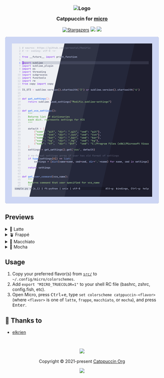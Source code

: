 <h3 align="center">
	<img src="https://raw.githubusercontent.com/catppuccin/catppuccin/main/assets/logos/exports/1544x1544_circle.png" width="100" alt="Logo"/><br/>
	<img src="https://raw.githubusercontent.com/catppuccin/catppuccin/main/assets/misc/transparent.png" height="30" width="0px"/>
	Catppuccin for <a href="https://micro-editor.github.io">micro</a>
	<img src="https://raw.githubusercontent.com/catppuccin/catppuccin/main/assets/misc/transparent.png" height="30" width="0px"/>
</h3>
<p align="center">
    <a href="https://github.com/catppuccin/micro/stargazers"><img alt="Stargazers" src="https://img.shields.io/github/stars/catppuccin/micro?colorA=363a4f&colorB=b7bdf8&style=for-the-badge"></a>
    <a href="https://github.com/catppuccin/micro/issues"><img src="https://img.shields.io/github/issues/catppuccin/micro?colorA=363a4f&colorB=f5a97f&style=for-the-badge"></a>
    <a href="https://github.com/catppuccin/micro/contributors"><img src="https://img.shields.io/github/contributors/catppuccin/micro?colorA=363a4f&colorB=a6da95&style=for-the-badge"></a>
</p>

<p align="center">
  <img src="https://raw.githubusercontent.com/catppuccin/micro/main/assets/cat-micro.png"/>
</p>

## Previews

<details>
<summary>🌻 Latte</summary>
  <img src="https://raw.githubusercontent.com/catppuccin/micro/main/assets/micro-latte.png"/>
</details>
<details>
<summary>🪴 Frappé</summary>
  <img src="https://raw.githubusercontent.com/catppuccin/micro/main/assets/micro-frappe.png"/>
</details>
<details>
<summary>🌺 Macchiato</summary>
  <img src="https://raw.githubusercontent.com/catppuccin/micro/main/assets/micro-macchiato.png"/>
</details>
<details>
<summary>🌿 Mocha</summary>
  <img src="https://raw.githubusercontent.com/catppuccin/micro/main/assets/micro-mocha.png"/>
</details>

## Usage

1. Copy your preferred flavor(s) from [`src/`](./src/) to `~/.config/micro/colorschemes`.
2. Add `export "MICRO_TRUECOLOR=1"` to your shell RC file (bashrc, zshrc, config.fish, etc).
3. Open Micro, press <kbd>Ctrl</kbd>+<kbd>e</kbd>, type `set colorscheme catppuccin-<flavor>` (where `<flavor>` is one of `latte`, `frappe`, `macchiato`, or `mocha`), and press <kbd>Enter</kbd>.

## 💝 Thanks to

- [elkrien](https://github.com/elkrien)

&nbsp;

<p align="center"><img src="https://raw.githubusercontent.com/catppuccin/catppuccin/main/assets/footers/gray0_ctp_on_line.svg?sanitize=true" /></p>
<p align="center">Copyright &copy; 2021-present <a href="https://github.com/catppuccin" target="_blank">Catppuccin Org</a>
<p align="center"><a href="https://github.com/catppuccin/catppuccin/blob/main/LICENSE"><img src="https://img.shields.io/static/v1.svg?style=for-the-badge&label=License&message=MIT&logoColor=d9e0ee&colorA=363a4f&colorB=b7bdf8"/></a></p>
